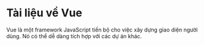 # Tài liệu về Vue

Vue là một framework JavaScript tiến bộ cho việc xây dựng giao diện người dùng. Nó có thể dễ dàng tích hợp với các dự án khác.
